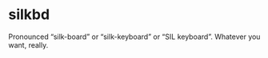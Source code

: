 silkbd
======

Pronounced “silk-board” or “silk-keyboard” or “SIL keyboard”. Whatever you want, really.
